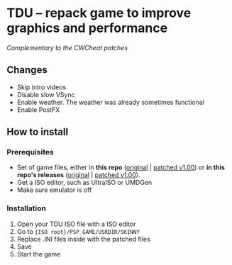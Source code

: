 # TDU – repack game to improve graphics and performance
*Complementary to the CWCheat patches*

## Changes

* Skip intro videos
* Disable slow VSync
* Enable weather. The weather was already sometimes functional
* Enable PostFX

## How to install

### Prerequisites

* Set of game files, either in **this repo** ([original](./TDU-original) | [patched v1.00](./TDU-patched-v1.00)) or **in this repo's releases** ([original](https://github.com/TAbdiukov/PPSSPP-patches/releases/tag/TDU-original) | [patched v1.00](https://github.com/TAbdiukov/PPSSPP-patches/releases/tag/TDU-patched-v1.00)).
* Get a ISO editor, such as UltraISO or UMDGen
* Make sure emulator is off

### Installation
1. Open your TDU ISO file with a ISO editor
2. Go to `{ISO root}/PSP_GAME/USRDIR/SKINNY`
3. Replace .INI files inside with the patched files
4. Save
5. Start the game
 
